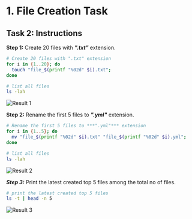# 1. File Creation Task

## Task 2: Instructions

**Step 1:** Create 20 files with ***".txt"*** extension.

```bash
# Create 20 files with ".txt" extension
for i in {1..20}; do 
  touch "file_$(printf "%02d" $i).txt"; 
done

# list all files
ls -lah
```

![Result 1]()

**Step 2:** Rename the first 5 files to ***".yml"*** extension.

```bash
# Rename the first 5 files to ***".yml"*** extension
for i in {1..5}; do 
  mv "file_$(printf "%02d" $i).txt" "file_$(printf "%02d" $i).yml"; 
done

# list all files
ls -lah
```

![Result 2]()

***Step 3:*** Print the latest created top 5 files among the total no of files.

```bash
# print the latest created top 5 files
ls -t | head -n 5
```

![Result 3]()
